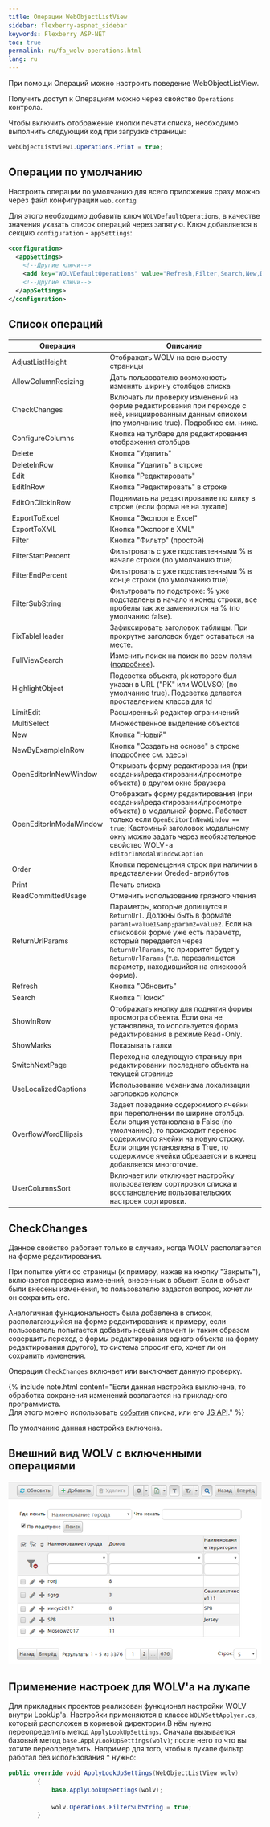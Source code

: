 ```yaml
---
title: Операции WebObjectListView
sidebar: flexberry-aspnet_sidebar
keywords: Flexberry ASP-NET
toc: true
permalink: ru/fa_wolv-operations.html
lang: ru
---
```


При помощи Операций можно настроить поведение WebObjectListView.

Получить доступ к Операциям можно через свойство `Operations` контрола.

Чтобы включить отображение кнопки печати списка, необходимо выполнить следующий код при загрузке страницы:

```csharp
webObjectListView1.Operations.Print = true;
```

## Операции по умолчанию

Настроить операции по умолчанию для всего приложения сразу можно через файл конфигурации `web.config`

Для этого необходимо добавить ключ `WOLVDefaultOperations`, в качестве значения указать список операций через запятую.
Ключ добавляется в секцию `configuration` - `appSettings`:

```xml
<configuration>
  <appSettings>
    <!--Другие ключи-->
    <add key="WOLVDefaultOperations" value="Refresh,Filter,Search,New,Delete,ShowMarks,EditInRow,ConfigureColumns,NewByExampleInRow,ExportToExcel,AllowColumnResizing,LimitEdit,EditOnClickInRow,FixTableHeader,HighlightObject" />
    <!--Другие ключи-->
  </appSettings>
</configuration>
```

## Список операций

| Операция | Описание |
| -------- | -------- |
| AdjustListHeight | Отображать WOLV на всю высоту страницы |
| AllowColumnResizing | Дать пользователю возможность изменять ширину столбцов списка
| CheckChanges | Включать ли проверку изменений на форме редактирования при переходе с неё, инициированным данным списком (по умолчанию true). Подробнее см. ниже. |
| ConfigureColumns  | Кнопка на тулбаре для редактирования отображения столбцов |
| Delete  | Кнопка "Удалить" |
| DeleteInRow  | Кнопка "Удалить" в строке |
| Edit  | Кнопка "Редактировать" |
| EditInRow  | Кнопка "Редактировать" в строке |
| EditOnClickInRow  | Поднимать на редактирование по клику в строке (если форма не на лукапе) |
| ExportToExcel  | Кнопка "Экспорт в Excel" |
| ExportToXML  | Кнопка "Экспорт в XML" |
| Filter  | Кнопка "Фильтр" (простой) |
| FilterStartPercent  | Фильтровать с уже подставленными % в начале строки (по умолчанию true) |
| FilterEndPercent  | Фильтровать с уже подставленными % в конце строки (по умолчанию true) |
| FilterSubString  | Фильтровать по подстроке: % уже подставлены в начало и конец строки, все пробелы так же заменяются на % (по умолчанию false). |
| FixTableHeader | Зафиксировать заголовок таблицы. При прокрутке заголовок будет оставаться на месте. |
| FullViewSearch  | Изменить поиск на поиск по всем полям ([подробнее](fa_wolv-search.html)). |
| HighlightObject  | Подсветка объекта, pk которого был указан в URL ("PK" или WOLVSO) (по умолчанию true). Подсветка делается проставлением класса для td |
| LimitEdit | Расширенный редактор ограничений |
| MultiSelect  | Множественное выделение объектов |
| New  | Кнопка "Новый" |
| NewByExampleInRow  | Кнопка "Создать на основе" в строке (подробнее см. [здесь](fa_web-data-object-prototyping.html)) |
| OpenEditorInNewWindow | Открывать форму редактирования (при создании\редактировании\просмотре объекта) в другом окне браузера |
| OpenEditorInModalWindow  | Отображать форму редактирования (при создании\редактировании\просмотре объекта) в модальной форме. Работает только если `OpenEditorInNewWindow == true`; Кастомный заголовок модальному окну можно задать через необязательное свойство WOLV-a `EditorInModalWindowCaption` |
| Order | Кнопки перемещения строк при наличии в представлении Oreded-атрибутов |
| Print  | Печать списка |
| ReadCommittedUsage  | Отменить использование грязного чтения |
| ReturnUrlParams | Параметры, которые допишутся в `ReturnUrl`. Должны быть в формате `param1=value1&amp;param2=value2`. Если на списковой форме уже есть параметр, который передается через `ReturnUrlParams`, то приоритет будет у `ReturnUrlParams` (т.е. перезапишется параметр, находившийся на списковой форме). |
| Refresh | Кнопка "Обновить" |
| Search  | Кнопка "Поиск" |
| ShowInRow | Отображать кнопку для поднятия формы просмотра объекта. Если она не установлена, то используется форма редактирования в режиме Read-Only. |
| ShowMarks  | Показывать галки |
| SwitchNextPage | Переход на следующую страницу при редактировании последнего объекта на текущей странице |
| UseLocalizedCaptions | Использование механизма локализации заголовков колонок |
| OverflowWordEllipsis | Задает поведение содержимого ячейки при переполнении по ширине столбца. Если опция установлена в False (по умолчанию), то происходит перенос содержимого ячейки на новую строку. Если опция установлена в True, то содержимое ячейки обрезается и в конец добавляется многоточие. |
| UserColumnsSort | Включает или отключает настройку пользователем сортировки списка и восстановление пользовательских настроек сортировки. |

## CheckChanges

Данное свойство работает только в случаях, когда WOLV располагается на форме редактирования.

При попытке уйти со страницы (к примеру, нажав на кнопку "Закрыть"), включается проверка изменений, внесенных в объект. Если в объект были внесены изменения, то пользователю задастся вопрос, хочет ли он сохранить его.

Аналогичная функциональность была добавлена в список, располагающийся на форме редактирования: к примеру, если пользователь попытается добавить новый элемент (и таким образом совершить переход с формы редактирования одного объекта на форму редактирования другого), то система спросит его, хочет ли он сохранить изменения.

Операция `CheckChanges` включает или выключает данную проверку.

{% include note.html content="Eсли данная настройка выключена, то обработка сохранения изменений возлагается на прикладного программиста.  
Для этого можно использовать [события](fa_wolv-events.html) списка, или его [JS API](fa_js-api-wolv.html)." %}

По умолчанию данная настройка включена.

## Внешний вид WOLV с включенными операциями

![](/images/pages/products/flexberry-aspnet/controls/wolv/all-operations-wolv.png)

## Применение настроек для WOLV'а на лукапе

Для прикладных проектов реализован функционал настройки WOLV внутри LookUp'а. Настройки применяются в классе
`WOLWSettApplyer.cs`, который расположен в корневой директории.В нём нужно переопределить метод `ApplyLookUpSettings`.
Сначала вызывается базовый метод `base.ApplyLookUpSettings(wolv)`; после него то что вы хотите переопределить.
Например для того, чтобы в лукапе фильтр работал без использования * нужно:

```csharp
public override void ApplyLookUpSettings(WebObjectListView wolv)
        {
            base.ApplyLookUpSettings(wolv);

            wolv.Operations.FilterSubString = true;
        }
```
